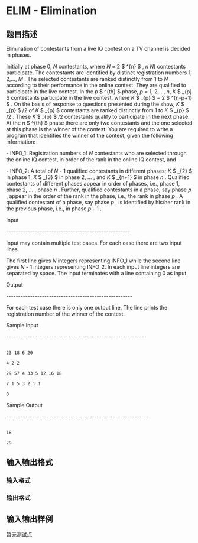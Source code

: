 # ELIM - Elimination

## 题目描述

 Elimination of contestants from a live IQ contest on a TV channel is decided in phases.

Initially at phase 0, _N_ contestants, where _N_ = 2 $ ^{n} $ , _n_  _N_) contestants participate. The contestants are identified by distinct registration numbers 1, 2,..., _M_ . The selected contestants are ranked distinctly from 1 to _N_ according to their performance in the online contest. They are qualified to participate in the live contest. In the _p_ $ ^{th} $ phase, _p_ = 1, 2,..., _n_, _K_ $ _{p} $ contestants participate in the live contest, where _K_ $ _{p} $ = 2 $ ^{n-p+1} $ . On the basis of response to questions presented during the show, _K_ $ _{p} $ /2 of _K_ $ _{p} $ contestants are ranked distinctly from 1 to _K_ $ _{p} $ /2 . These _K_ $ _{p} $ /2 contestants qualify to participate in the next phase. At the _n_ $ ^{th} $ phase there are only two contestants and the one selected at this phase is the winner of the contest. You are required to write a program that identifies the winner of the contest, given the following information:

\- INFO\_1: Registration numbers of _N_ contestants who are selected through the online IQ contest, in order of the rank in the online IQ contest, and

\- INFO\_2: A total of _N_ - 1 qualified contestants in different phases; _K_ $ _{2} $ in phase 1, _K_ $ _{3} $ in phase 2, ... , and _K_ $ _{n+1} $ in phase _n_ . Qualified contestants of different phases appear in order of phases, i.e., phase 1, phase 2, ... , phase _n_ . Further, qualified contestants in a phase, say phase _p_ , appear in the order of the rank in the phase, i.e., the rank in phase _p_ . A qualified contestant of a phase, say phase _p_ , is identified by his/her rank in the previous phase, i.e., in phase _p_ - 1 .

 Input

\----------------------------------------------------

Input may contain multiple test cases. For each case there are two input lines.

The first line gives _N_ integers representing INFO\_1 while the second line gives _N_ - 1 integers representing INFO\_2. In each input line integers are separated by space. The input terminates with a line containing 0 as input.

 Output

\-----------------------------------------------------

For each test case there is only one output line. The line prints the registration number of the winner of the contest.

 Sample Input

\-----------------------------------------------------------

```

23 18 6 20

4 2 2

29 57 4 33 5 12 16 18

7 1 5 3 2 1 1

0

```

 Sample Output

\------------------------------------------------------------

```

18

29

```

## 输入输出格式

### 输入格式

### 输出格式

## 输入输出样例

暂无测试点

